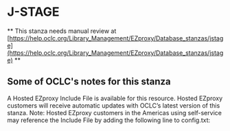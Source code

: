 # J-STAGE
** This stanza needs manual review at [https://help.oclc.org/Library_Management/EZproxy/Database_stanzas/jstage](https://help.oclc.org/Library_Management/EZproxy/Database_stanzas/jstage) **

## Some of OCLC's notes for this stanza

A Hosted EZproxy Include File is available for this resource. Hosted EZproxy customers will receive automatic updates with OCLC&rsquo;s latest version of this stanza. Note: Hosted EZproxy customers in the Americas using self-service may reference the Include File by adding the following line to config.txt:

&nbsp;

&nbsp;
